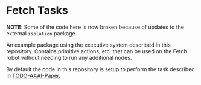 # Fetch Tasks

**NOTE**: Some of the code here is now broken because of updates to the external `isolation` package.

An example package using the executive system described in this repository. Contains primitive actions, etc. that can be used on the Fetch robot without needing to run any additional nodes.

By default the code in this repository is setup to perform the task described in [TODO-AAAI-Paper](#).
